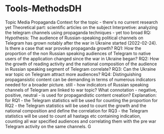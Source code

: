 # Tools-MethodsDH
Topic Media Propaganda
Context for the topic - there's no current research yet
Theoretical part: scientific articles on the subject
Interpretive: analyzing the telegram channels using propaganda techniques - yet too broad
RQ: Hypothesis: The audience of Russian-speaking political channels on Telegram has grown notably after the war in Ukraine started (2022-02-24). Is there a case that war     provoke propaganda growth? 
RQ1: How the proportion of the non Russian speaking audiences of Telegram to native users of the application changed since the war in Ukraine began? 
RQ2: How the growth of reading activity and the national composition of the audience in Russian speaking segment of Telegram correlate?
RQ3: Can the Ukraine war topic on Telegram attract more audiences?
RQ4: Distinguishing propagansistic content can be demanding in terms of numerous indicators needed for a broader picture. still - how indicators of Russian speaking channels of Telegram are linked to war topic? What connotation - negative, positive, neutral - is used for propagandistic content creation?
Explanation: for RQ1 - the Telegram statistics will be used for counting the proportion
             for RQ2 - the Telegram statistics will be used to count the growth and the national composition and define the correlation
             for RQ3 - the Telegram statistics will be used to count all hastags etc containing indication, counting all war specified audiences and correlating them with the pre war Telegram activity on the same channels. G
             
 
